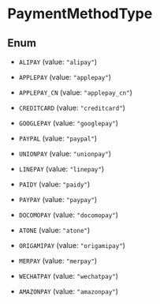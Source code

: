 

# PaymentMethodType

## Enum


* `ALIPAY` (value: `"alipay"`)

* `APPLEPAY` (value: `"applepay"`)

* `APPLEPAY_CN` (value: `"applepay_cn"`)

* `CREDITCARD` (value: `"creditcard"`)

* `GOOGLEPAY` (value: `"googlepay"`)

* `PAYPAL` (value: `"paypal"`)

* `UNIONPAY` (value: `"unionpay"`)

* `LINEPAY` (value: `"linepay"`)

* `PAIDY` (value: `"paidy"`)

* `PAYPAY` (value: `"paypay"`)

* `DOCOMOPAY` (value: `"docomopay"`)

* `ATONE` (value: `"atone"`)

* `ORIGAMIPAY` (value: `"origamipay"`)

* `MERPAY` (value: `"merpay"`)

* `WECHATPAY` (value: `"wechatpay"`)

* `AMAZONPAY` (value: `"amazonpay"`)



